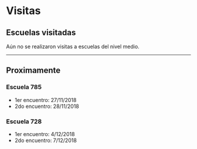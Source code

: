 # Visitas

## Escuelas visitadas
Aún no se realizaron visitas a escuelas del nivel medio.

* * * 

## Proximamente

### Escuela 785
* 1er encuentro: 27/11/2018
* 2do encuentro: 28/11/2018

### Escuela 728
* 1er encuentro: 4/12/2018
* 2do encuentro: 7/12/2018

